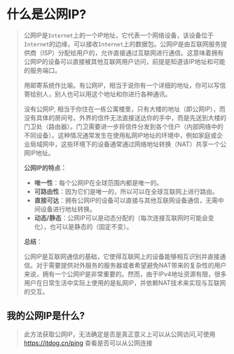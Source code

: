 <script setup>
import GetPublicIP from '/components/GetPublicIP.vue'
</script>



# 什么是公网IP?

> 公网IP是`Internet`上的一个IP地址，它代表一个网络设备，该设备位于`Internet`的边缘，可以接收`Internet`上的数据包。公网IP是由互联网服务提供商（ISP）分配给用户的，允许直接通过互联网进行通信。这意味着拥有公网IP的设备可以直接被其他互联网用户访问，前提是知道该IP地址和可能的服务端口。
>
> 用邮寄系统作比喻。有公网IP，相当于说你有一个详细的地址，你可以写信寄给别人，别人也可以用这个地址和你进行各种通讯。
>
> 没有公网IP, 相当于你住在一栋公寓楼里，只有大楼的地址（即公网IP），而没有具体的房间号。外界的信件无法直接送达你的手中，而是先送到大楼的门卫处（路由器）。门卫需要进一步将信件分发到各个住户（内部网络中的不同设备）。这种情况通常发生在使用私网IP地址的环境中，例如家庭或企业局域网中，这些环境下的设备通常通过网络地址转换（NAT）共享一个公网IP地址。
>
> **公网IP的特点：**
>
> - **唯一性**：每个公网IP在全球范围内都是唯一的。
> - **可路由性**：因为它们是唯一的，所以可以在全球互联网上进行路由。
> - **直接可达**：拥有公网IP的设备可以直接与其他互联网设备通信，无需中间设备进行地址转换。
> - **动态/静态**：公网IP可以是动态分配的（每次连接互联网时可能会变化），也可以是静态的（固定不变）。
>
> **总结**：
>
> 公网IP是互联网通信的基础，它使得互联网上的设备能够相互识别并直接通信。对于需要提供对外服务的服务器或者希望避免NAT带来的复杂性的用户来说，拥有一个公网IP是非常重要的。然而，由于IPv4地址资源有限，很多用户在日常生活中实际上使用的是私网IP，并依赖NAT技术来实现与互联网的交互。



## 我的公网IP是什么?
> 此方法获取公网IP，无法确定是否是真正意义上可以从公网访问,可使用 https://itdog.cn/ping  查看是否可以从公网连接
> <GetPublicIP />
